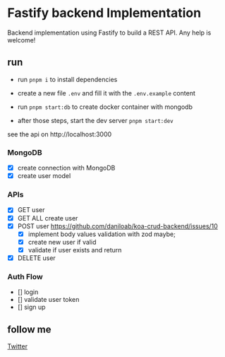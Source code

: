 # Fastify backend Implementation
Backend implementation using Fastify to build a REST API.
Any help is welcome!

## run
- run `pnpm i` to install dependencies

- create a new file `.env` and fill it with the `.env.example` content

- run `pnpm start:db` to create docker container with mongodb

- after those steps, start the dev server `pnpm start:dev`

see the api on http://localhost:3000

### MongoDB
- [x] create connection with MongoDB
- [x] create user model

### APIs
- [x] GET user
- [x] GET ALL create user
- [x] POST user https://github.com/daniloab/koa-crud-backend/issues/10
  - [x] implement body values validation with zod maybe;
  - [x] create new user if valid
  - [x] validate if user exists and return
- [x] DELETE user

### Auth Flow
- [] login
- [] validate user token
- [] sign up

## follow me
[Twitter](https://www.twitter.com/Joabesv)

